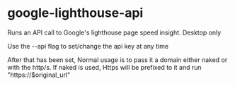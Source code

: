 # google-lighthouse-api
Runs an API call to Google's lighthouse page speed insight. Desktop only

Use the --api flag to set/change the api key at any time

After that has been set, Normal usage is to pass it a domain either naked or with the http/s. If naked is used, Https will be prefixed to it and run "https://$original_url"
